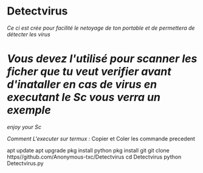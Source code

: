 # Detectvirus
*Ce ci est crée pour facilité le netoyage de ton portable et de permettera de détecter les virus*



# *Vous devez l'utilisé pour scanner les ficher que tu veut verifier  avant d'inataller en cas de virus en executant le Sc vous verra un exemple*
*_enjoy your Sc_*



*Comment L'executer sur termux :*
Copier et Coler les commande precedent 

apt update 
apt upgrade 
pkg install python 
pkg install git
git clone https//github.com/Anonymous-txc/Detectvirus
cd Detectvirus
python Detectvirus.py




